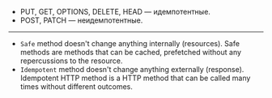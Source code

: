 - PUT, GET, OPTIONS, DELETE, HEAD — идемпотентные.
- POST, PATCH — неидемпотентные.
------------------------------------------
- `Safe` method doesn't change anything internally (resources). Safe methods are methods that can be cached, prefetched without any repercussions to the resource.
- `Idempotent` method doesn't change anything externally (response). Idempotent HTTP method is a HTTP method that can be called many times without different outcomes.
